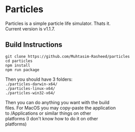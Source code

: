 # Particles
Particles is a simple particle life simulator. Thats it.  
Current version is v1.1.7.

## Build Instructions
```
git clone https://github.com/Muhtasim-Rasheed/particles
cd particles
npm install
npm run package
```
Then you should have 3 folders:  
`./particles-darwin-x64/`  
`./particles-linux-x64/`  
`./particles-win32-x64/`  
  
Then you can do anything you want with the build  
files. For MacOS you may copy-paste the application  
to /Applications or similar things on other  
platforms (I don't know how to do it on other  
platforms)